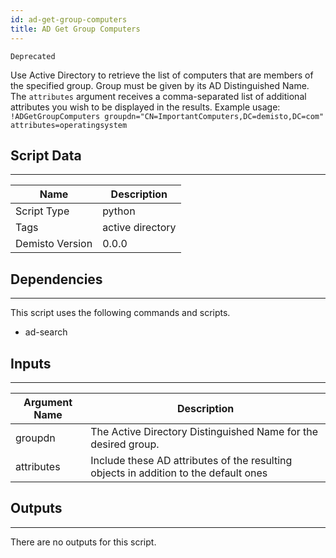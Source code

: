 ```yaml
---
id: ad-get-group-computers
title: AD Get Group Computers
---
```


`Deprecated`

Use Active Directory to retrieve the list of computers that are members of the specified group. Group must be given by its AD Distinguished Name. The `attributes` argument receives a comma-separated list of additional attributes you wish to be displayed in the results.
Example usage: `!ADGetGroupComputers groupdn="CN=ImportantComputers,DC=demisto,DC=com" attributes=operatingsystem` 

## Script Data
---

| **Name** | **Description** |
| --- | --- |
| Script Type | python |
| Tags | active directory |
| Demisto Version | 0.0.0 |

## Dependencies
---
This script uses the following commands and scripts.
* ad-search

## Inputs
---

| **Argument Name** | **Description** |
| --- | --- |
| groupdn | The Active Directory Distinguished Name for the desired group. |
| attributes | Include these AD attributes of the resulting objects in addition to the default ones |

## Outputs
---
There are no outputs for this script. 
